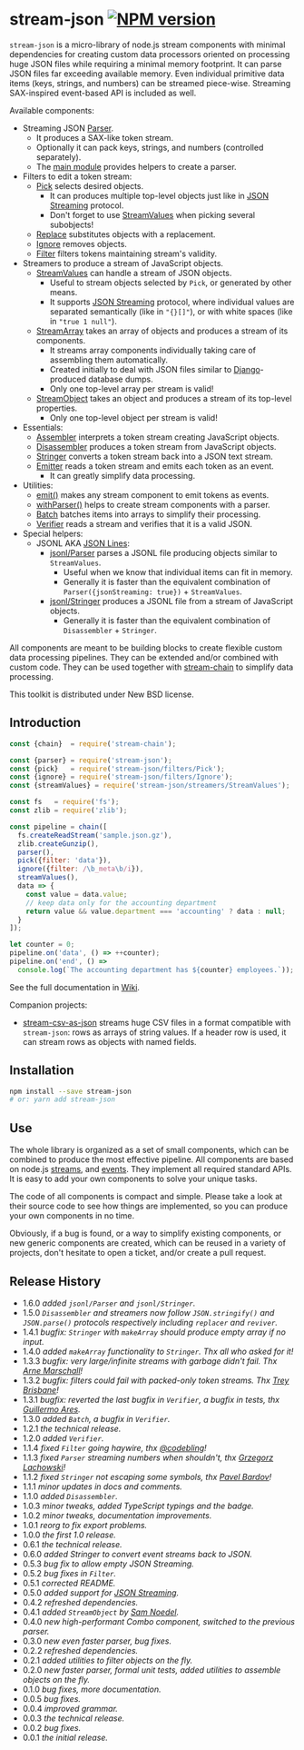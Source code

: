 # stream-json [![NPM version][npm-image]][npm-url]

[npm-image]:      https://img.shields.io/npm/v/stream-json.svg
[npm-url]:        https://npmjs.org/package/stream-json

`stream-json` is a micro-library of node.js stream components with minimal dependencies for creating custom data processors oriented on processing huge JSON files while requiring a minimal memory footprint. It can parse JSON files far exceeding available memory. Even individual primitive data items (keys, strings, and numbers) can be streamed piece-wise. Streaming SAX-inspired event-based API is included as well.

Available components:

* Streaming JSON [Parser](https://github.com/uhop/stream-json/wiki/Parser).
  * It produces a SAX-like token stream.
  * Optionally it can pack keys, strings, and numbers (controlled separately).
  * The [main module](https://github.com/uhop/stream-json/wiki/Main-module) provides helpers to create a parser.
* Filters to edit a token stream:
  * [Pick](https://github.com/uhop/stream-json/wiki/Pick) selects desired objects.
    * It can produces multiple top-level objects just like in [JSON Streaming](https://en.wikipedia.org/wiki/JSON_Streaming) protocol.
    * Don't forget to use [StreamValues](https://github.com/uhop/stream-json/wiki/StreamValues) when picking several subobjects!
  * [Replace](https://github.com/uhop/stream-json/wiki/Replace) substitutes objects with a replacement.
  * [Ignore](https://github.com/uhop/stream-json/wiki/Ignore) removes objects.
  * [Filter](https://github.com/uhop/stream-json/wiki/Filter) filters tokens maintaining stream's validity.
* Streamers to produce a stream of JavaScript objects.
  * [StreamValues](https://github.com/uhop/stream-json/wiki/StreamValues) can handle a stream of JSON objects.
    * Useful to stream objects selected by `Pick`, or generated by other means.
    * It supports [JSON Streaming](https://en.wikipedia.org/wiki/JSON_Streaming) protocol, where individual values are separated semantically (like in `"{}[]"`), or with white spaces (like in `"true 1 null"`).
  * [StreamArray](https://github.com/uhop/stream-json/wiki/StreamArray) takes an array of objects and produces a stream of its components.
    * It streams array components individually taking care of assembling them automatically.
    * Created initially to deal with JSON files similar to [Django](https://www.djangoproject.com/)-produced database dumps.
    * Only one top-level array per stream is valid!
  * [StreamObject](https://github.com/uhop/stream-json/wiki/StreamObject) takes an object and produces a stream of its top-level properties.
    * Only one top-level object per stream is valid!
* Essentials:
  * [Assembler](https://github.com/uhop/stream-json/wiki/Assembler) interprets a token stream creating JavaScript objects.
  * [Disassembler](https://github.com/uhop/stream-json/wiki/Disassembler) produces a token stream from JavaScript objects.
  * [Stringer](https://github.com/uhop/stream-json/wiki/Stringer) converts a token stream back into a JSON text stream.
  * [Emitter](https://github.com/uhop/stream-json/wiki/Emitter) reads a token stream and emits each token as an event.
    * It can greatly simplify data processing.
* Utilities:
  * [emit()](https://github.com/uhop/stream-json/wiki/emit()) makes any stream component to emit tokens as events.
  * [withParser()](https://github.com/uhop/stream-json/wiki/withParser()) helps to create stream components with a parser.
  * [Batch](https://github.com/uhop/stream-json/wiki/Batch) batches items into arrays to simplify their processing.
  * [Verifier](https://github.com/uhop/stream-json/wiki/Verifier) reads a stream and verifies that it is a valid JSON.
* Special helpers:
  * JSONL AKA [JSON Lines](http://jsonlines.org/):
    * [jsonl/Parser](https://github.com/uhop/stream-json/wiki/jsonl-Parser) parses a JSONL file producing objects similar to `StreamValues`.
      * Useful when we know that individual items can fit in memory.
      * Generally it is faster than the equivalent combination of `Parser({jsonStreaming: true})` + `StreamValues`.
    * [jsonl/Stringer](https://github.com/uhop/stream-json/wiki/jsonl-Stringer) produces a JSONL file from a stream of JavaScript objects.
      * Generally it is faster than the equivalent combination of `Disassembler` + `Stringer`.

All components are meant to be building blocks to create flexible custom data processing pipelines. They can be extended and/or combined with custom code. They can be used together with [stream-chain](https://www.npmjs.com/package/stream-chain) to simplify data processing.

This toolkit is distributed under New BSD license.

## Introduction

```js
const {chain}  = require('stream-chain');

const {parser} = require('stream-json');
const {pick}   = require('stream-json/filters/Pick');
const {ignore} = require('stream-json/filters/Ignore');
const {streamValues} = require('stream-json/streamers/StreamValues');

const fs   = require('fs');
const zlib = require('zlib');

const pipeline = chain([
  fs.createReadStream('sample.json.gz'),
  zlib.createGunzip(),
  parser(),
  pick({filter: 'data'}),
  ignore({filter: /\b_meta\b/i}),
  streamValues(),
  data => {
    const value = data.value;
    // keep data only for the accounting department
    return value && value.department === 'accounting' ? data : null;
  }
]);

let counter = 0;
pipeline.on('data', () => ++counter);
pipeline.on('end', () =>
  console.log(`The accounting department has ${counter} employees.`));
```

See the full documentation in [Wiki](https://github.com/uhop/stream-json/wiki).

Companion projects:

* [stream-csv-as-json](https://www.npmjs.com/package/stream-csv-as-json) streams huge CSV files in a format compatible with `stream-json`:
  rows as arrays of string values. If a header row is used, it can stream rows as objects with named fields.

## Installation

```bash
npm install --save stream-json
# or: yarn add stream-json
```

## Use

The whole library is organized as a set of small components, which can be combined to produce the most effective pipeline. All components are based on node.js
[streams](http://nodejs.org/api/stream.html), and [events](http://nodejs.org/api/events.html). They implement all required standard APIs. It is easy to add your
own components to solve your unique tasks.

The code of all components is compact and simple. Please take a look at their source code to see how things are implemented, so you can produce your own components
in no time.

Obviously, if a bug is found, or a way to simplify existing components, or new generic components are created, which can be reused in a variety of projects,
don't hesitate to open a ticket, and/or create a pull request.

## Release History

- 1.6.0 *added `jsonl/Parser` and `jsonl/Stringer`.*
- 1.5.0 *`Disassembler` and streamers now follow `JSON.stringify()` and `JSON.parse()` protocols respectively including `replacer` and `reviver`.*
- 1.4.1 *bugfix: `Stringer` with `makeArray` should produce empty array if no input.*
- 1.4.0 *added `makeArray` functionality to `Stringer`. Thx all who asked for it!*
- 1.3.3 *bugfix: very large/infinite streams with garbage didn't fail. Thx [Arne Marschall](https://github.com/Disco1267)!*
- 1.3.2 *bugfix: filters could fail with packed-only token streams. Thx [Trey Brisbane](https://github.com/treybrisbane)!*
- 1.3.1 *bugfix: reverted the last bugfix in `Verifier`, a bugfix in tests, thx [Guillermo Ares](https://github.com/guillermoares).*
- 1.3.0 *added `Batch`, a bugfix in `Verifier`.*
- 1.2.1 *the technical release.*
- 1.2.0 *added `Verifier`.*
- 1.1.4 *fixed `Filter` going haywire, thx [@codebling](https://github.com/codebling)!*
- 1.1.3 *fixed `Parser` streaming numbers when shouldn't, thx [Grzegorz Lachowski](https://github.com/gregolsky)!*
- 1.1.2 *fixed `Stringer` not escaping some symbols, thx [Pavel Bardov](https://github.com/pbardov)!*
- 1.1.1 *minor updates in docs and comments.*
- 1.1.0 *added `Disassembler`.*
- 1.0.3 *minor tweaks, added TypeScript typings and the badge.*
- 1.0.2 *minor tweaks, documentation improvements.*
- 1.0.1 *reorg to fix export problems.*
- 1.0.0 *the first 1.0 release.*
- 0.6.1 *the technical release.*
- 0.6.0 *added Stringer to convert event streams back to JSON.*
- 0.5.3 *bug fix to allow empty JSON Streaming.*
- 0.5.2 *bug fixes in `Filter`.*
- 0.5.1 *corrected README.*
- 0.5.0 *added support for [JSON Streaming](https://en.wikipedia.org/wiki/JSON_Streaming).*
- 0.4.2 *refreshed dependencies.*
- 0.4.1 *added `StreamObject` by [Sam Noedel](https://github.com/delta62).*
- 0.4.0 *new high-performant Combo component, switched to the previous parser.*
- 0.3.0 *new even faster parser, bug fixes.*
- 0.2.2 *refreshed dependencies.*
- 0.2.1 *added utilities to filter objects on the fly.*
- 0.2.0 *new faster parser, formal unit tests, added utilities to assemble objects on the fly.*
- 0.1.0 *bug fixes, more documentation.*
- 0.0.5 *bug fixes.*
- 0.0.4 *improved grammar.*
- 0.0.3 *the technical release.*
- 0.0.2 *bug fixes.*
- 0.0.1 *the initial release.*
